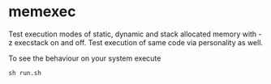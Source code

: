 # memexec

Test execution modes of static, dynamic and stack allocated memory with -z execstack on and off.
Test execution of same code via personality as well.

To see the behaviour on your system execute 

```
sh run.sh 
```
